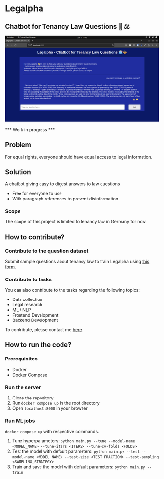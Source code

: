 # Legalpha

## Chatbot for Tenancy Law Questions 🤖 ⚖️

![Image](./screenshots/1.png)

*** Work in progress ***

## Problem
For equal rights, everyone should have equal access to legal information.

## Solution
A chatbot giving easy to digest answers to law questions
- Free for everyone to use
- With paragraph references to prevent disinformation

### Scope
The scope of this project is limited to tenancy law in Germany for now.

## How to contribute?
### Contribute to the question dataset
Submit sample questions about tenancy law to train Legalpha using <a href="https://airtable.com/shrxkifiAiuAFO8Cl
">this form</a>.

### Contribute to tasks
You can also contribute to the tasks regarding the following topics:
- Data collection
- Legal research
- ML / NLP
- Frontend Development
- Backend Development

To contribute, please contact me <a href='https://www.linkedin.com/in/ege-atmaca/'>here</a>. 

## How to run the code?
### Prerequisites
- Docker
- Docker Compose

### Run the server
1. Clone the repository
2. Run `docker compose up` in the root directory
3. Open `localhost:8000` in your browser

### Run ML jobs
`docker compose up` with respective commands.
1. Tune hyperparameters: `python main.py --tune --model-name <MODEL_NAME> --tune-iters <ITERS> --tune-cv-folds <FOLDS>`
2. Test the model with default parameters: `python main.py --test --model-name <MODEL_NAME> --test-size <TEST_FRACTION> --test-sampling <SAMPLING_STRATEGY>`
3. Train and save the model with default parameters: `python main.py --train`
